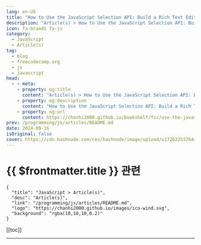 ```yaml
---
lang: en-US
title: "How to Use the JavaScript Selection API: Build a Rich Text Editor and Real-Time Element Detection"
description: "Article(s) > How to Use the JavaScript Selection API: Build a Rich Text Editor and Real-Time Element Detection"
icon: fa-brands fa-js
category: 
  - JavaScript
  - Article(s)
tag: 
  - blog
  - freecodecamp.org
  - js
  - javascript
head:
  - - meta:
    - property: og:title
      content: "Article(s) > How to Use the JavaScript Selection API: Build a Rich Text Editor and Real-Time Element Detection"
    - property: og:description
      content: "How to Use the JavaScript Selection API: Build a Rich Text Editor and Real-Time Element Detection"
    - property: og:url
      content: https://chanhi2000.github.io/bookshelf/fcc/use-the-javascript-selection-api-to-build-a-rich-text-editor.html
prev: /programming/js/articles/README.md
date: 2024-09-16
isOriginal: false
cover: https://cdn.hashnode.com/res/hashnode/image/upload/v1726225376443/ae5d57c8-e79e-4dc4-b218-c3a5e34f8293.png
---
```


# {{ $frontmatter.title }} 관련

```component VPCard
{
  "title": "JavaScript > Article(s)",
  "desc": "Article(s)",
  "link": "/programming/js/articles/README.md",
  "logo": "https://chanhi2000.github.io/images/ico-wind.svg",
  "background": "rgba(10,10,10,0.2)"
}
```

[[toc]]

---

<SiteInfo
  name="How to Use the JavaScript Selection API: Build a Rich Text Editor and Real-Time Element Detection"
  desc="When you interact with web pages, a common task you’ll perform often is selecting text. Whether it's highlighting a section of a paragraph to copy, marking important parts of a document, or working with interactive features like note-taking or text e..."
  url="https://freecodecamp.org/news/use-the-javascript-selection-api-to-build-a-rich-text-editor/"
  logo="https://cdn.freecodecamp.org/universal/favicons/favicon.ico"
  preview="https://cdn.hashnode.com/res/hashnode/image/upload/v1726225376443/ae5d57c8-e79e-4dc4-b218-c3a5e34f8293.png"/>

<!-- TODO: 작성 -->

<!-- 
<p>When you interact with web pages, a common task you’ll perform often is selecting text. Whether it's highlighting a section of a paragraph to copy, marking important parts of a document, or working with interactive features like note-taking or text editing, text selections are part of our everyday browsing experience.</p>
<p>The JavaScript <strong>Selection API</strong> is what makes it possible to interact programmatically with these text selections.</p>
<p>In this tutorial, we'll dive deep into the Selection API, explore what it can do, and demonstrate how you can use it to create interactive, selection-based web applications.</p>
<h3 id="heading-in-this-article-we-will-cover">In this article, we will cover:</h3>
<ul>
<li><p><a class="post-section-overview" href="#heading-what-is-the-selection-api">Explore the JavaScript Selection API, a powerful tool for interacting with and manipulating user-selected text on a web page.</a></p>
</li>
<li><p><a class="post-section-overview" href="#heading-the-documentexeccommand-function">Introduce document.execCommand(), an easy-to-use method for adding formatting to selected text, including bold, italic, and underline.</a></p>
</li>
<li><p><a class="post-section-overview" href="#heading-example-use-case-how-to-build-a-rich-text-editor-with-the-javascript-selection-api">Demonstrate how to build a simple rich text editor with basic formatting features using both the Selection API and execCommand().</a></p>
</li>
<li><p><a class="post-section-overview" href="#heading-how-to-get-the-clicked-element-and-its-real-time-position">Detect clicked elements and their positions in real time.</a></p>
</li>
</ul>
<h2 id="heading-what-is-the-selection-api">What is the Selection API?</h2>
<p>The <strong>Selection API</strong> is a web API provided by modern browsers that enables developers to work with user text selections on a web page. It allows you to:</p>
<ol>
<li><p>Get details about the currently selected text.</p>
</li>
<li><p>Modify or manipulate selections programmatically.</p>
</li>
<li><p>Detect when users make a selection.</p>
</li>
<li><p>Store, replace, or delete selections of text.</p>
</li>
</ol>
<p>This API is commonly used for rich text editors, copy/paste functionality, custom tooltips, highlighting, annotations, and more.</p>
<h2 id="heading-what-can-you-do-using-the-selection-api">What Can You Do Using the Selection API?</h2>
<p>The Selection API gives you the power to interact with user-selected text in a variety of ways. Some key capabilities include:</p>
<ol>
<li><p><strong>Get the currently selected text</strong>: Extract the highlighted text that the user selects in the document.</p>
</li>
<li><p><strong>Modify the selection</strong>: Programmatically set or modify a selection, either by setting new start and end points for the selection or collapsing it entirely.</p>
</li>
<li><p><strong>Remove the selection</strong>: Clear a selection once you're done using it.</p>
</li>
<li><p><strong>Extract position information</strong>: Know where the selection begins and ends, both within the document and on the screen (useful for custom tooltips or annotations).</p>
</li>
<li><p><strong>Apply custom styling</strong>: You can style the selected text, add highlights, or trigger events when a user makes a selection.</p>
</li>
</ol>
<h2 id="heading-key-components-of-the-selection-api">Key Components of the Selection API</h2>
<p>To effectively use the Selection API, it's important to understand some of its core concepts. Here are the key objects and methods:</p>
<h3 id="heading-1-selection-object"><strong>1.</strong> <code>Selection</code> <strong>Object</strong></h3>
<p>The <code>Selection</code> object represents the current selection of text on a web page. It’s accessible through the <code>window.getSelection()</code> method and is the core object you’ll interact with.</p>
<pre class="language-typescript" tabindex="0"><code class="language-typescript"><span class="token keyword">const</span> selection <span class="token operator">=</span> window<span class="token punctuation">.</span><span class="token function">getSelection</span><span class="token punctuation">(</span><span class="token punctuation">)</span><span class="token punctuation">;</span>
<span class="token builtin">console</span><span class="token punctuation">.</span><span class="token function">log</span><span class="token punctuation">(</span>selection<span class="token punctuation">)</span><span class="token punctuation">;</span>
</code></pre>
<p>The <code>Selection</code> object provides multiple properties and methods to retrieve, modify, and manipulate user-selected text.</p>
<h3 id="heading-2-range-object"><strong>2.</strong> <code>Range</code> <strong>Object</strong></h3>
<p>The <code>Range</code> object represents a fragment of a document. It holds information about the start and end points of a selection and allows you to manipulate portions of the document.</p>
<p>For example, you can create a range to highlight or manipulate specific text nodes or retrieve the text content within a certain range.</p>
<pre class="language-typescript" tabindex="0"><code class="language-typescript"><span class="token keyword">const</span> selection <span class="token operator">=</span> window<span class="token punctuation">.</span><span class="token function">getSelection</span><span class="token punctuation">(</span><span class="token punctuation">)</span><span class="token punctuation">;</span>
<span class="token keyword">const</span> range <span class="token operator">=</span> selection<span class="token punctuation">.</span><span class="token function">getRangeAt</span><span class="token punctuation">(</span><span class="token number">0</span><span class="token punctuation">)</span><span class="token punctuation">;</span> <span class="token comment">// Get the first range of the selection</span>
<span class="token builtin">console</span><span class="token punctuation">.</span><span class="token function">log</span><span class="token punctuation">(</span>range<span class="token punctuation">)</span><span class="token punctuation">;</span>
</code></pre>
<h2 id="heading-key-methods-and-properties-of-the-selection-api">Key Methods and Properties of the Selection API</h2>
<p>Here’s a breakdown of the most commonly used methods and properties of the <strong>Selection API</strong> and the <strong>Range API</strong>:</p>
<h3 id="heading-selection-api-methods"><strong>Selection API Methods:</strong></h3>
<h4 id="heading-1-windowgetselection">1. <code>window.getSelection()</code>:</h4>
<p>The <code>window.getSelection()</code> method is used to retrieve the current text selection on the webpage. It returns an <code>Selection</code> object, which represents the range of text selected by the user, or the caret's current position (if no text is selected).</p>
<p><strong>Details about</strong> <code>window.getSelection()</code><strong>:</strong></p>
<p>The <code>Selection</code> object contains details about the currently selected text (if any), including the start and end nodes, offsets, and methods for manipulating the selection.</p>
<p>If no text is selected, the <code>Selection</code> the object will reflect the caret's current position without any selected range.</p>
<p><strong>Example Code:</strong></p>
<pre class="language-typescript" tabindex="0"><code class="language-typescript"><span class="token keyword">const</span> selection <span class="token operator">=</span> window<span class="token punctuation">.</span><span class="token function">getSelection</span><span class="token punctuation">(</span><span class="token punctuation">)</span><span class="token punctuation">;</span>
<span class="token builtin">console</span><span class="token punctuation">.</span><span class="token function">log</span><span class="token punctuation">(</span>selection<span class="token punctuation">)</span><span class="token punctuation">;</span>  <span class="token comment">// Logs the Selection object to the console</span>
</code></pre>
<p><strong>Example Usage:</strong></p>
<p>Check if any text is selected:</p>
<pre class="language-typescript" tabindex="0"><code class="language-typescript"><span class="token keyword">const</span> selection <span class="token operator">=</span> window<span class="token punctuation">.</span><span class="token function">getSelection</span><span class="token punctuation">(</span><span class="token punctuation">)</span><span class="token punctuation">;</span>
<span class="token keyword">if</span> <span class="token punctuation">(</span>selection<span class="token punctuation">.</span>rangeCount <span class="token operator">&gt;</span> <span class="token number">0</span><span class="token punctuation">)</span> <span class="token punctuation">{</span>
    <span class="token builtin">console</span><span class="token punctuation">.</span><span class="token function">log</span><span class="token punctuation">(</span><span class="token string">'Text is selected'</span><span class="token punctuation">)</span><span class="token punctuation">;</span>
<span class="token punctuation">}</span> <span class="token keyword">else</span> <span class="token punctuation">{</span>
    <span class="token builtin">console</span><span class="token punctuation">.</span><span class="token function">log</span><span class="token punctuation">(</span><span class="token string">'No text selected'</span><span class="token punctuation">)</span><span class="token punctuation">;</span>
<span class="token punctuation">}</span>
</code></pre>
<p>This checks if any text is selected by verifying if <code>rangeCount</code> (the number of text ranges) is greater than zero.</p>
<h4 id="heading-2-selectionanchornode-and-selectionfocusnode">2. <code>Selection.anchorNode</code> <strong>and</strong> <code>Selection.focusNode</code><strong>:</strong></h4>
<p><code>anchorNode</code> represents the node where the user started the selection. It's the starting point of the selection, although visually it could be at the end depending on the user's drag direction.</p>
<p><code>focusNode</code> represents the node where the user ended the selection. It's the ending point of the selection, but again, this could visually appear as the start of the selection if the user selected backward.</p>
<p><strong>Important details:</strong></p>
<ul>
<li><p><strong>Selection direction</strong>: If the selection is made left-to-right (dragging forward), this <code>anchorNode</code> will be the earlier part of the selection. If the selection is made right-to-left (dragging backward), the <code>anchorNode</code> will be at the later part of the selection, but the focus will appear first.</p>
</li>
<li><p><strong>Node types</strong>: Both <code>anchorNode</code> and <code>focusNode</code> return DOM nodes. This means they can be text nodes, element nodes, or any other type of node within the document.</p>
</li>
<li><p><strong>Offsets</strong>: Along with these properties, <code>Selection.anchorOffset</code> and <code>Selection.focusOffset</code> give you the exact character offset within the nodes where the selection starts and ends.</p>
</li>
</ul>
<h4 id="heading-3-selectiontostring">3. <code>Selection.toString()</code>:</h4>
<p>To use the <code>Selection.toString()</code> method, you can simply call it on the current selection. This method returns the string value of the currently selected text in the document.</p>
<pre class="language-typescript" tabindex="0"><code class="language-typescript"><span class="token keyword">const</span> selectedText <span class="token operator">=</span> selection<span class="token punctuation">.</span><span class="token function">toString</span><span class="token punctuation">(</span><span class="token punctuation">)</span><span class="token punctuation">;</span>
<span class="token builtin">console</span><span class="token punctuation">.</span><span class="token function">log</span><span class="token punctuation">(</span>selectedText<span class="token punctuation">)</span><span class="token punctuation">;</span>  <span class="token comment">// Output: The selected text</span>
</code></pre>
<p><strong>How it works:</strong></p>
<ol>
<li><p><code>window.getSelection()</code>: This retrieves the current <code>Selection</code> object representing the user-selected text.</p>
</li>
<li><p><code>.toString()</code>: This converts the selected range to a plain string of text.</p>
</li>
<li><p>The result is then printed to the console.</p>
</li>
</ol>
<h4 id="heading-4-selectionremoveallranges">4. <code>Selection.removeAllRanges()</code>:</h4>
<p>The <code>Selection.removeAllRanges()</code> method is used to clear or remove any current text selection on a webpage. When called, it deselects any text that the user may have selected, leaving the selection empty.</p>
<pre class="language-typescript" tabindex="0"><code class="language-typescript">selection<span class="token punctuation">.</span><span class="token function">removeAllRanges</span><span class="token punctuation">(</span><span class="token punctuation">)</span><span class="token punctuation">;</span>
</code></pre>
<p><strong>How it works:</strong></p>
<ul>
<li><p><code>window.getSelection()</code>: Retrieves the current <code>Selection</code> object.</p>
</li>
<li><p><code>.removeAllRanges()</code>: Clears the selection, effectively deselecting any highlighted text on the page.</p>
</li>
</ul>
<h4 id="heading-5-selectionaddrangerange">5. <code>Selection.addRange(range)</code>:</h4>
<p>The <code>Selection.addRange(range)</code> method is used to add a specific <code>Range</code> object to the current selection in the document. This allows you to programmatically select a range of text or elements.</p>
<pre class="language-typescript" tabindex="0"><code class="language-typescript"><span class="token comment">// Create a range object</span>
<span class="token keyword">const</span> range <span class="token operator">=</span> document<span class="token punctuation">.</span><span class="token function">createRange</span><span class="token punctuation">(</span><span class="token punctuation">)</span><span class="token punctuation">;</span>

<span class="token comment">// Select a specific element or part of the document</span>
<span class="token keyword">const</span> element <span class="token operator">=</span> document<span class="token punctuation">.</span><span class="token function">getElementById</span><span class="token punctuation">(</span><span class="token string">'myElement'</span><span class="token punctuation">)</span><span class="token punctuation">;</span>

<span class="token comment">// Set the range to start at the beginning of the element and end at the end</span>
range<span class="token punctuation">.</span><span class="token function">selectNodeContents</span><span class="token punctuation">(</span>element<span class="token punctuation">)</span><span class="token punctuation">;</span>

<span class="token comment">// Clear any existing selection and add the new range</span>
<span class="token keyword">const</span> selection <span class="token operator">=</span> window<span class="token punctuation">.</span><span class="token function">getSelection</span><span class="token punctuation">(</span><span class="token punctuation">)</span><span class="token punctuation">;</span>
selection<span class="token punctuation">.</span><span class="token function">removeAllRanges</span><span class="token punctuation">(</span><span class="token punctuation">)</span><span class="token punctuation">;</span>  <span class="token comment">// Remove existing selections</span>
selection<span class="token punctuation">.</span><span class="token function">addRange</span><span class="token punctuation">(</span>range<span class="token punctuation">)</span><span class="token punctuation">;</span>  <span class="token comment">// Add the new range</span>
</code></pre>
<p><strong>How it works:</strong></p>
<ol>
<li><p><code>document.createRange()</code>: Creates a new <code>Range</code> object.</p>
</li>
<li><p><code>range.selectNodeContents()</code>: Sets the range to cover the contents of a specific DOM element (in this case, the element with ID <code>myElement</code>).</p>
</li>
<li><p><code>selection.removeAllRanges()</code>: Clears any previously selected text or elements.</p>
</li>
<li><p><code>selection.addRange(range)</code>: Adds the definition <code>Range</code> to the selection, making it the currently selected text or content.</p>
</li>
</ol>
<p><strong>Use Cases:</strong></p>
<ul>
<li><p><strong>Programmatically Select Text</strong>: If you want to highlight specific parts of the document programmatically, you can use this method to select them.</p>
</li>
<li><p><strong>Custom Selection Logic</strong>: In web applications that require specific text or element selections, such as editors or custom UI tools, this can be used to manage user selections.</p>
</li>
</ul>
<h3 id="heading-range-api-methods"><strong>Range API Methods:</strong></h3>
<h4 id="heading-1-rangesetstartnode-offset">1. <code>range.setStart(node, offset)</code>:</h4>
<p>The <code>Range.setStart(node, offset)</code> method is used to set the starting point of an <code>Range</code> object. You specify <code>node</code> where the range should start and the <code>offset</code> (position within the node) for the starting point.</p>
<p><strong>Parameters:</strong></p>
<ul>
<li><p><code>node</code>: The DOM node where the range should start. It can be an element node or a text node.</p>
</li>
<li><p><code>offset</code>: The position within the node where the range starts. For element nodes, this is the index of child nodes. For text nodes, it's the character position within the text.</p>
</li>
</ul>
<pre class="language-typescript" tabindex="0"><code class="language-typescript"><span class="token comment">// Create a range object</span>
<span class="token keyword">const</span> range <span class="token operator">=</span> document<span class="token punctuation">.</span><span class="token function">createRange</span><span class="token punctuation">(</span><span class="token punctuation">)</span><span class="token punctuation">;</span>

<span class="token comment">// Select the text node where the range should start</span>
<span class="token keyword">const</span> textNode <span class="token operator">=</span> document<span class="token punctuation">.</span><span class="token function">getElementById</span><span class="token punctuation">(</span><span class="token string">'myElement'</span><span class="token punctuation">)</span><span class="token punctuation">.</span>firstChild<span class="token punctuation">;</span>

<span class="token comment">// Set the start of the range at the 5th character in the text node</span>
range<span class="token punctuation">.</span><span class="token function">setStart</span><span class="token punctuation">(</span>textNode<span class="token punctuation">,</span> <span class="token number">5</span><span class="token punctuation">)</span><span class="token punctuation">;</span>
</code></pre>
<p><strong>Code explanation:</strong></p>
<ol>
<li><p><code>document.createRange()</code>: Creates a new <code>Range</code> object.</p>
</li>
<li><p><code>textNode</code>: This refers to the first child of the element with ID <code>myElement</code>, which is expected to be a text node.</p>
</li>
<li><p><code>range.setStart(textNode, 5)</code>: Sets the start of the range at the 5th character in the text node.</p>
</li>
</ol>
<p><strong>Important notes:</strong></p>
<ul>
<li><p>In <strong>text nodes</strong>, the <code>offset</code> refers to the position of a character within the text. For example, <code>offset = 5</code> means the range starts after the 5th character.</p>
</li>
<li><p>In <strong>element nodes</strong>, the <code>offset</code> refers to the index of child nodes. For instance, <code>offset = 0</code> would start before the first child element, while <code>offset = 1</code> would start after the first child.</p>
</li>
</ul>
<p><strong>Example use case:</strong></p>
<p>You could use <code>setStart</code> in a scenario where you want to highlight or extract part of some text, starting at a specific point:</p>
<pre class="language-typescript" tabindex="0"><code class="language-typescript"><span class="token keyword">const</span> range <span class="token operator">=</span> document<span class="token punctuation">.</span><span class="token function">createRange</span><span class="token punctuation">(</span><span class="token punctuation">)</span><span class="token punctuation">;</span>
<span class="token keyword">const</span> textNode <span class="token operator">=</span> document<span class="token punctuation">.</span><span class="token function">getElementById</span><span class="token punctuation">(</span><span class="token string">'myText'</span><span class="token punctuation">)</span><span class="token punctuation">.</span>firstChild<span class="token punctuation">;</span>
range<span class="token punctuation">.</span><span class="token function">setStart</span><span class="token punctuation">(</span>textNode<span class="token punctuation">,</span> <span class="token number">3</span><span class="token punctuation">)</span><span class="token punctuation">;</span> <span class="token comment">// Start at the 4th character</span>
range<span class="token punctuation">.</span><span class="token function">setEnd</span><span class="token punctuation">(</span>textNode<span class="token punctuation">,</span> <span class="token number">8</span><span class="token punctuation">)</span><span class="token punctuation">;</span>   <span class="token comment">// End at the 9th character</span>

<span class="token keyword">const</span> selection <span class="token operator">=</span> window<span class="token punctuation">.</span><span class="token function">getSelection</span><span class="token punctuation">(</span><span class="token punctuation">)</span><span class="token punctuation">;</span>
selection<span class="token punctuation">.</span><span class="token function">removeAllRanges</span><span class="token punctuation">(</span><span class="token punctuation">)</span><span class="token punctuation">;</span> <span class="token comment">// Clear previous selections</span>
selection<span class="token punctuation">.</span><span class="token function">addRange</span><span class="token punctuation">(</span>range<span class="token punctuation">)</span><span class="token punctuation">;</span>   <span class="token comment">// Highlight the selected text</span>
</code></pre>
<p>In this example, it selects the text starting from the 4th character and ending at the 9th character, effectively highlighting that part of the text.</p>
<h4 id="heading-2-rangeclonecontents">2. <code>range.cloneContents()</code>:</h4>
<p>The <code>Range.cloneContents()</code> method is used to create a copy of the content within the specified range. It returns a <code>DocumentFragment</code> containing the nodes and content from the range but does not modify the original document.</p>
<p><strong>Key details:</strong></p>
<ul>
<li><p><strong>Returns</strong>: A <code>DocumentFragment</code> that contains the cloned nodes and elements within the range.</p>
</li>
<li><p><strong>Non-destructive</strong>: This method does not alter or remove the content from the original document - it simply creates a copy.</p>
</li>
</ul>
<p><strong>Example code:</strong></p>
<pre class="language-typescript" tabindex="0"><code class="language-typescript"><span class="token comment">// Create a range object</span>
<span class="token keyword">const</span> range <span class="token operator">=</span> document<span class="token punctuation">.</span><span class="token function">createRange</span><span class="token punctuation">(</span><span class="token punctuation">)</span><span class="token punctuation">;</span>

<span class="token comment">// Select the content of a specific element</span>
<span class="token keyword">const</span> element <span class="token operator">=</span> document<span class="token punctuation">.</span><span class="token function">getElementById</span><span class="token punctuation">(</span><span class="token string">'myElement'</span><span class="token punctuation">)</span><span class="token punctuation">;</span>
range<span class="token punctuation">.</span><span class="token function">selectNodeContents</span><span class="token punctuation">(</span>element<span class="token punctuation">)</span><span class="token punctuation">;</span>

<span class="token comment">// Clone the contents of the range</span>
<span class="token keyword">const</span> clonedContent <span class="token operator">=</span> range<span class="token punctuation">.</span><span class="token function">cloneContents</span><span class="token punctuation">(</span><span class="token punctuation">)</span><span class="token punctuation">;</span>

<span class="token comment">// Append the cloned content somewhere in the document</span>
document<span class="token punctuation">.</span>body<span class="token punctuation">.</span><span class="token function">appendChild</span><span class="token punctuation">(</span>clonedContent<span class="token punctuation">)</span><span class="token punctuation">;</span>
</code></pre>
<p><strong>How it works:</strong></p>
<ol>
<li><p><code>document.createRange()</code>: Creates a new <code>Range</code> object.</p>
</li>
<li><p><code>range.selectNodeContents(element)</code>: Selects all the content within the specified element.</p>
</li>
<li><p><code>range.cloneContents()</code>: Creates a <code>DocumentFragment</code> that contains a copy of the selected contents.</p>
</li>
<li><p><code>document.body.appendChild(clonedContent)</code>: Appends the cloned content somewhere in the document (in this case, at the end of the body).</p>
</li>
</ol>
<p><strong>Use cases:</strong></p>
<ol>
<li><p><strong>Duplicating Content</strong>: Use this method when you need to create a copy of selected content without altering the original.</p>
</li>
<li><p><strong>Manipulating Copied Data</strong>: After cloning the contents, you can modify or process the cloned fragment (for example, for drag-and-drop features, custom tooltips, or saving a portion of content).</p>
</li>
</ol>
<p><strong>Example scenario:</strong></p>
<p>If you want to copy part of a webpage’s content and display it elsewhere:</p>
<pre class="language-typescript" tabindex="0"><code class="language-typescript"><span class="token keyword">const</span> range <span class="token operator">=</span> document<span class="token punctuation">.</span><span class="token function">createRange</span><span class="token punctuation">(</span><span class="token punctuation">)</span><span class="token punctuation">;</span>
<span class="token keyword">const</span> element <span class="token operator">=</span> document<span class="token punctuation">.</span><span class="token function">querySelector</span><span class="token punctuation">(</span><span class="token string">'#textElement'</span><span class="token punctuation">)</span><span class="token punctuation">;</span>
range<span class="token punctuation">.</span><span class="token function">setStart</span><span class="token punctuation">(</span>element<span class="token punctuation">.</span>firstChild<span class="token punctuation">,</span> <span class="token number">0</span><span class="token punctuation">)</span><span class="token punctuation">;</span>  <span class="token comment">// Set start of range</span>
range<span class="token punctuation">.</span><span class="token function">setEnd</span><span class="token punctuation">(</span>element<span class="token punctuation">.</span>firstChild<span class="token punctuation">,</span> <span class="token number">10</span><span class="token punctuation">)</span><span class="token punctuation">;</span>   <span class="token comment">// Set end of range (first 10 characters)</span>

<span class="token comment">// Clone the content and append it to another element</span>
<span class="token keyword">const</span> clonedContent <span class="token operator">=</span> range<span class="token punctuation">.</span><span class="token function">cloneContents</span><span class="token punctuation">(</span><span class="token punctuation">)</span><span class="token punctuation">;</span>
document<span class="token punctuation">.</span><span class="token function">querySelector</span><span class="token punctuation">(</span><span class="token string">'#targetElement'</span><span class="token punctuation">)</span><span class="token punctuation">.</span><span class="token function">appendChild</span><span class="token punctuation">(</span>clonedContent<span class="token punctuation">)</span><span class="token punctuation">;</span>
</code></pre>
<p>In this example, the first 10 characters <code>#textElement</code> are cloned and inserted into <code>#targetElement</code>. This does not affect the original content in <code>#textElement</code>.</p>
<h3 id="heading-use-cases-of-the-selection-api">Use Cases of the Selection API</h3>
<h4 id="heading-1-highlighting-text">1. Highlighting text</h4>
<p>Using the Selection API, you can highlight text dynamically based on user input. For example, you can wrap the selected text in a <code>&lt;mark&gt;</code> tag to highlight it.</p>
<pre class="language-xml" tabindex="0"><code class="language-xml"><span class="token tag"><span class="token tag"><span class="token punctuation">&lt;</span>p</span> <span class="token attr-name">id</span><span class="token attr-value"><span class="token punctuation attr-equals">=</span><span class="token punctuation">"</span>text<span class="token punctuation">"</span></span><span class="token punctuation">&gt;</span></span>This is some selectable text.<span class="token tag"><span class="token tag"><span class="token punctuation">&lt;/</span>p</span><span class="token punctuation">&gt;</span></span>
<span class="token tag"><span class="token tag"><span class="token punctuation">&lt;</span>button</span> <span class="token attr-name">onclick</span><span class="token attr-value"><span class="token punctuation attr-equals">=</span><span class="token punctuation">"</span>highlightSelection()<span class="token punctuation">"</span></span><span class="token punctuation">&gt;</span></span>Highlight<span class="token tag"><span class="token tag"><span class="token punctuation">&lt;/</span>button</span><span class="token punctuation">&gt;</span></span>

<span class="token tag"><span class="token tag"><span class="token punctuation">&lt;</span>script</span><span class="token punctuation">&gt;</span></span>
function highlightSelection() {
    const selection = window.getSelection();
    if (selection.rangeCount &gt; 0) {
        const range = selection.getRangeAt(0);
        const highlight = document.createElement('mark');
        range.surroundContents(highlight);
    }
}
<span class="token tag"><span class="token tag"><span class="token punctuation">&lt;/</span>script</span><span class="token punctuation">&gt;</span></span>
</code></pre>
<p>This script allows users to highlight the selected text with a simple click.</p>
<h4 id="heading-2-copying-selected-text">2. Copying selected text</h4>
<p>You can easily extract and manipulate the selected text with the <code>Selection.toString()</code> method. Here’s an example of copying the selected text to the clipboard:</p>
<pre class="language-xml" tabindex="0"><code class="language-xml"><span class="token tag"><span class="token tag"><span class="token punctuation">&lt;</span>p</span> <span class="token attr-name">id</span><span class="token attr-value"><span class="token punctuation attr-equals">=</span><span class="token punctuation">"</span>text<span class="token punctuation">"</span></span><span class="token punctuation">&gt;</span></span>Select any portion of this text and copy it to the clipboard.<span class="token tag"><span class="token tag"><span class="token punctuation">&lt;/</span>p</span><span class="token punctuation">&gt;</span></span>
<span class="token tag"><span class="token tag"><span class="token punctuation">&lt;</span>button</span> <span class="token attr-name">onclick</span><span class="token attr-value"><span class="token punctuation attr-equals">=</span><span class="token punctuation">"</span>copySelection()<span class="token punctuation">"</span></span><span class="token punctuation">&gt;</span></span>Copy<span class="token tag"><span class="token tag"><span class="token punctuation">&lt;/</span>button</span><span class="token punctuation">&gt;</span></span>

<span class="token tag"><span class="token tag"><span class="token punctuation">&lt;</span>script</span><span class="token punctuation">&gt;</span></span>
function copySelection() {
    const selection = window.getSelection();
    const text = selection.toString();

    navigator.clipboard.writeText(text).then(() =&gt; {
        alert("Copied to clipboard: " + text);
    });
}
<span class="token tag"><span class="token tag"><span class="token punctuation">&lt;/</span>script</span><span class="token punctuation">&gt;</span></span>
</code></pre>
<p>This snippet allows users to copy any selected text and paste it elsewhere.</p>
<h4 id="heading-3-annotating-text">3. Annotating text</h4>
<p>You can combine the Selection API with custom annotations. You can display a floating tooltip or annotation box by detecting the selection’s position on the page.</p>
<pre class="language-xml" tabindex="0"><code class="language-xml"><span class="token tag"><span class="token tag"><span class="token punctuation">&lt;</span>p</span><span class="token punctuation">&gt;</span></span>Select text to see the annotation box.<span class="token tag"><span class="token tag"><span class="token punctuation">&lt;/</span>p</span><span class="token punctuation">&gt;</span></span>

<span class="token tag"><span class="token tag"><span class="token punctuation">&lt;</span>script</span><span class="token punctuation">&gt;</span></span>
document.addEventListener("mouseup", () =&gt; {
    const selection = window.getSelection();
    const selectedText = selection.toString();

    if (selectedText.length &gt; 0) {
        const range = selection.getRangeAt(0);
        const rect = range.getBoundingClientRect();

        const annotationBox = document.createElement("div");
        annotationBox.style.position = "absolute";
        annotationBox.style.left = `${rect.left}px`;
        annotationBox.style.top = `${rect.top - 30}px`;
        annotationBox.textContent = "Annotate this!";
        document.body.appendChild(annotationBox);
    }
});
<span class="token tag"><span class="token tag"><span class="token punctuation">&lt;/</span>script</span><span class="token punctuation">&gt;</span></span>
</code></pre>
<p>This script creates an annotation box just above the selected text.</p>
<h3 id="heading-advanced-features-of-the-selection-api">Advanced Features of the Selection API</h3>
<ol>
<li><p><strong>Multiple Ranges</strong>: Some browsers support multiple text selections on a single page, where you can select multiple text ranges and manipulate them simultaneously.</p>
</li>
<li><p><strong>Detecting Selection Changes</strong>: You can listen for <code>selectionchange</code> events on the document, allowing you to detect when the user changes their selection.</p>
<pre class="language-typescript" tabindex="0"><code class="language-typescript"> document<span class="token punctuation">.</span><span class="token function">addEventListener</span><span class="token punctuation">(</span><span class="token string">"selectionchange"</span><span class="token punctuation">,</span> <span class="token punctuation">(</span><span class="token punctuation">)</span> <span class="token operator">=&gt;</span> <span class="token punctuation">{</span>
     <span class="token keyword">const</span> selection <span class="token operator">=</span> window<span class="token punctuation">.</span><span class="token function">getSelection</span><span class="token punctuation">(</span><span class="token punctuation">)</span><span class="token punctuation">;</span>
     <span class="token builtin">console</span><span class="token punctuation">.</span><span class="token function">log</span><span class="token punctuation">(</span><span class="token string">"Selection changed:"</span><span class="token punctuation">,</span> selection<span class="token punctuation">.</span><span class="token function">toString</span><span class="token punctuation">(</span><span class="token punctuation">)</span><span class="token punctuation">)</span><span class="token punctuation">;</span>
 <span class="token punctuation">}</span><span class="token punctuation">)</span><span class="token punctuation">;</span>
</code></pre>
</li>
<li><p><strong>Working with Forms</strong>: Selections can be useful in forms, allowing you to auto-complete, copy, or validate the user’s input based on selected text.</p>
</li>
</ol>
<p>The <strong>JavaScript Selection API</strong> is a powerful tool for creating dynamic and interactive web applications. Whether you want to implement custom copy/paste functionality, enable annotations, or build advanced text editors, the Selection API provides the control and flexibility you need to handle user selections.</p>
<p>With its easy-to-use methods and properties, you can enhance user experiences and create intuitive, selection-based features.</p>
<h2 id="heading-example-use-case-how-to-build-a-rich-text-editor-with-the-javascript-selection-api">Example Use Case: How to Build a Rich Text Editor with the JavaScript Selection API</h2>
<p>The Selection API not only allows you to interact with text selections but also opens the door to more advanced text manipulation, like creating a <strong>rich text editor</strong>. A rich text editor (RTE) allows users to format selected text with features such as bold, italic, and underline.</p>
<p>In this section, we'll walk through how to build a basic rich text editor using the Selection API and provide an example with key formatting features.</p>
<h3 id="heading-how-does-the-selection-api-help-build-a-rich-text-editor">How Does the Selection API Help Build a Rich Text Editor?</h3>
<p>The Selection API lets you:</p>
<ul>
<li><p>Detect the text selected by the user.</p>
</li>
<li><p>Programmatically modify the selected content, for example, applying bold, italic, or underlined styling.</p>
</li>
<li><p>Allow users to make in-place edits with simple UI controls (like buttons or keyboard shortcuts).</p>
</li>
</ul>
<p>By using the <code>window.getSelection()</code> and Range API, you can manipulate text based on user actions (such as clicking a "Bold" button). You can then wrap the selected text in appropriate HTML tags (<code>&lt;b&gt;</code>, <code>&lt;i&gt;</code>, <code>&lt;u&gt;</code>) or apply inline styles.</p>
<h3 id="heading-basic-rich-text-editor-features">Basic Rich Text Editor Features</h3>
<p>For our example, we'll implement three core formatting features:</p>
<ol>
<li><p><strong>Bold</strong>: Make the selected text bold.</p>
</li>
<li><p><strong>Italic</strong>: Italicize the selected text.</p>
</li>
<li><p><strong>Underline</strong>: Underline the selected text.</p>
</li>
</ol>
<h4 id="heading-html-structure">HTML Structure</h4>
<p>Here’s a simple layout for the editor with buttons for Bold, Italic, and Underline:</p>
<pre class="language-xml" tabindex="0"><code class="language-xml"><span class="token doctype"><span class="token punctuation">&lt;!</span><span class="token doctype-tag">DOCTYPE</span> <span class="token name">html</span><span class="token punctuation">&gt;</span></span>
<span class="token tag"><span class="token tag"><span class="token punctuation">&lt;</span>html</span> <span class="token attr-name">lang</span><span class="token attr-value"><span class="token punctuation attr-equals">=</span><span class="token punctuation">"</span>en<span class="token punctuation">"</span></span><span class="token punctuation">&gt;</span></span>
<span class="token tag"><span class="token tag"><span class="token punctuation">&lt;</span>head</span><span class="token punctuation">&gt;</span></span>
  <span class="token tag"><span class="token tag"><span class="token punctuation">&lt;</span>meta</span> <span class="token attr-name">charset</span><span class="token attr-value"><span class="token punctuation attr-equals">=</span><span class="token punctuation">"</span>UTF-8<span class="token punctuation">"</span></span><span class="token punctuation">&gt;</span></span>
  <span class="token tag"><span class="token tag"><span class="token punctuation">&lt;</span>meta</span> <span class="token attr-name">name</span><span class="token attr-value"><span class="token punctuation attr-equals">=</span><span class="token punctuation">"</span>viewport<span class="token punctuation">"</span></span> <span class="token attr-name">content</span><span class="token attr-value"><span class="token punctuation attr-equals">=</span><span class="token punctuation">"</span>width=device-width, initial-scale=1.0<span class="token punctuation">"</span></span><span class="token punctuation">&gt;</span></span>
  <span class="token tag"><span class="token tag"><span class="token punctuation">&lt;</span>title</span><span class="token punctuation">&gt;</span></span>Simple Rich Text Editor<span class="token tag"><span class="token tag"><span class="token punctuation">&lt;/</span>title</span><span class="token punctuation">&gt;</span></span>
  <span class="token tag"><span class="token tag"><span class="token punctuation">&lt;</span>style</span><span class="token punctuation">&gt;</span></span>
    #editor {
      border: 1px solid #ccc;
      min-height: 150px;
      padding: 10px;
      margin-top: 10px;
    }
    .toolbar {
      margin-bottom: 5px;
    }
    .toolbar button {
      margin-right: 5px;
    }
  <span class="token tag"><span class="token tag"><span class="token punctuation">&lt;/</span>style</span><span class="token punctuation">&gt;</span></span>
<span class="token tag"><span class="token tag"><span class="token punctuation">&lt;/</span>head</span><span class="token punctuation">&gt;</span></span>
<span class="token tag"><span class="token tag"><span class="token punctuation">&lt;</span>body</span><span class="token punctuation">&gt;</span></span>
  <span class="token tag"><span class="token tag"><span class="token punctuation">&lt;</span>div</span> <span class="token attr-name">class</span><span class="token attr-value"><span class="token punctuation attr-equals">=</span><span class="token punctuation">"</span>toolbar<span class="token punctuation">"</span></span><span class="token punctuation">&gt;</span></span>
    <span class="token tag"><span class="token tag"><span class="token punctuation">&lt;</span>button</span> <span class="token attr-name">onclick</span><span class="token attr-value"><span class="token punctuation attr-equals">=</span><span class="token punctuation">"</span>formatText('bold')<span class="token punctuation">"</span></span><span class="token punctuation">&gt;</span></span><span class="token tag"><span class="token tag"><span class="token punctuation">&lt;</span>b</span><span class="token punctuation">&gt;</span></span>Bold<span class="token tag"><span class="token tag"><span class="token punctuation">&lt;/</span>b</span><span class="token punctuation">&gt;</span></span><span class="token tag"><span class="token tag"><span class="token punctuation">&lt;/</span>button</span><span class="token punctuation">&gt;</span></span>
    <span class="token tag"><span class="token tag"><span class="token punctuation">&lt;</span>button</span> <span class="token attr-name">onclick</span><span class="token attr-value"><span class="token punctuation attr-equals">=</span><span class="token punctuation">"</span>formatText('italic')<span class="token punctuation">"</span></span><span class="token punctuation">&gt;</span></span><span class="token tag"><span class="token tag"><span class="token punctuation">&lt;</span>i</span><span class="token punctuation">&gt;</span></span>Italic<span class="token tag"><span class="token tag"><span class="token punctuation">&lt;/</span>i</span><span class="token punctuation">&gt;</span></span><span class="token tag"><span class="token tag"><span class="token punctuation">&lt;/</span>button</span><span class="token punctuation">&gt;</span></span>
    <span class="token tag"><span class="token tag"><span class="token punctuation">&lt;</span>button</span> <span class="token attr-name">onclick</span><span class="token attr-value"><span class="token punctuation attr-equals">=</span><span class="token punctuation">"</span>formatText('underline')<span class="token punctuation">"</span></span><span class="token punctuation">&gt;</span></span><span class="token tag"><span class="token tag"><span class="token punctuation">&lt;</span>u</span><span class="token punctuation">&gt;</span></span>Underline<span class="token tag"><span class="token tag"><span class="token punctuation">&lt;/</span>u</span><span class="token punctuation">&gt;</span></span><span class="token tag"><span class="token tag"><span class="token punctuation">&lt;/</span>button</span><span class="token punctuation">&gt;</span></span>
  <span class="token tag"><span class="token tag"><span class="token punctuation">&lt;/</span>div</span><span class="token punctuation">&gt;</span></span>

  <span class="token comment">&lt;!-- Contenteditable div for the editor --&gt;</span>
  <span class="token tag"><span class="token tag"><span class="token punctuation">&lt;</span>div</span> <span class="token attr-name">id</span><span class="token attr-value"><span class="token punctuation attr-equals">=</span><span class="token punctuation">"</span>editor<span class="token punctuation">"</span></span> <span class="token attr-name">contenteditable</span><span class="token attr-value"><span class="token punctuation attr-equals">=</span><span class="token punctuation">"</span>true<span class="token punctuation">"</span></span><span class="token punctuation">&gt;</span></span>
    Type your text here...
  <span class="token tag"><span class="token tag"><span class="token punctuation">&lt;/</span>div</span><span class="token punctuation">&gt;</span></span>

  <span class="token tag"><span class="token tag"><span class="token punctuation">&lt;</span>script</span> <span class="token attr-name">src</span><span class="token attr-value"><span class="token punctuation attr-equals">=</span><span class="token punctuation">"</span>editor.js<span class="token punctuation">"</span></span><span class="token punctuation">&gt;</span></span><span class="token tag"><span class="token tag"><span class="token punctuation">&lt;/</span>script</span><span class="token punctuation">&gt;</span></span>
<span class="token tag"><span class="token tag"><span class="token punctuation">&lt;/</span>body</span><span class="token punctuation">&gt;</span></span>
<span class="token tag"><span class="token tag"><span class="token punctuation">&lt;/</span>html</span><span class="token punctuation">&gt;</span></span>
</code></pre>
<h4 id="heading-javascript-handling-formatting-with-the-selection-api">JavaScript: Handling Formatting with the Selection API</h4>
<p>Now that we have the basic structure, let's add JavaScript to handle text formatting. We’ll use the <strong>Selection API</strong> and <code>document.execCommand()</code>, a legacy method still supported by most browsers, to apply formatting.</p>
<p>Here’s the JavaScript to make the buttons functional:</p>
<pre class="language-typescript" tabindex="0"><code class="language-typescript"><span class="token comment">// Function to format text based on the command</span>
<span class="token keyword">function</span> <span class="token function">formatText</span><span class="token punctuation">(</span>command<span class="token punctuation">)</span> <span class="token punctuation">{</span>
  document<span class="token punctuation">.</span><span class="token function">execCommand</span><span class="token punctuation">(</span>command<span class="token punctuation">,</span> <span class="token boolean">false</span><span class="token punctuation">,</span> <span class="token keyword">null</span><span class="token punctuation">)</span><span class="token punctuation">;</span>
<span class="token punctuation">}</span>
</code></pre>
<p>The <code>execCommand</code> method allows you to perform commands on the content inside an element that has the <code>contenteditable</code> attribute. In our case, the commands will be <code>'bold'</code>, <code>'italic'</code>, and <code>'underline'</code>.</p>
<h3 id="heading-the-documentexeccommand-function">The <code>document.execCommand()</code> Function</h3>
<p>The <code>document.execCommand()</code> function is a legacy method provided by browsers that allows developers to perform various document editing operations directly on content within an <code>contenteditable</code> element. This method has been widely used to build rich text editors for web applications due to its simplicity and browser support.</p>
<p>Though it's still functional in most modern browsers, it's worth noting that <code>execCommand</code> has been deprecated and may not be supported in future versions of browsers. But it still provides a good starting point for basic rich text editors.</p>
<p>If you're looking for a long-term solution, newer APIs like the Selection API combined with Range API or third-party libraries (like Quill.js and Draft.js) are recommended for complex editing needs.</p>
<h3 id="heading-what-is-documentexeccommand">What is <code>document.execCommand()</code>?</h3>
<p>The <code>document.execCommand()</code> the method executes a specified command for manipulating or formatting text in a <strong>contenteditable</strong> element (such as a div, textarea, or input field). It can perform commands such as applying styles, modifying text alignment, creating links, and much more.</p>
<h4 id="heading-syntax-of-the-execcommand">Syntax of the <code>execCommand()</code>:</h4>
<pre class="language-typescript" tabindex="0"><code class="language-typescript">document<span class="token punctuation">.</span><span class="token function">execCommand</span><span class="token punctuation">(</span>command<span class="token punctuation">,</span> showUI<span class="token punctuation">,</span> value<span class="token punctuation">)</span><span class="token punctuation">;</span>
</code></pre>
<ul>
<li><p><code>command</code>: A string that represents the command to execute (for example, <code>'bold'</code>, <code>'italic'</code>, <code>'underline'</code>, <code>'createLink'</code>).</p>
</li>
<li><p><code>showUI</code>: A boolean value indicating whether the default user interface for the command should be shown (almost always <code>false</code>, as browser UIs are often inconsistent).</p>
</li>
<li><p><code>value</code>: Optional. A string representing the value to pass for certain commands (for example, the URL for creating a link).</p>
</li>
</ul>
<h4 id="heading-return-value">Return Value</h4>
<p><code>execCommand()</code> returns <code>true</code> if the command is successfully executed or <code>false</code> otherwise.</p>
<h3 id="heading-how-to-enhance-the-rich-text-editor">How to Enhance the Rich Text Editor</h3>
<p>While the example above gives you a basic rich text editor, you can expand its features by adding more controls and handling other commands:</p>
<ul>
<li><p><strong>Text Color</strong>: Change the color of the selected text using <code>execCommand('foreColor', false, 'red')</code>.</p>
</li>
<li><p><strong>Text Alignment</strong>: Align text left, center, or right using commands like <code>execCommand('justifyCenter')</code>.</p>
</li>
<li><p><strong>Undo/Redo</strong>: Implement undo and redo functionality using <code>execCommand('undo')</code> and <code>execCommand('redo')</code>.</p>
</li>
<li><p><strong>Adding Links</strong>: Allow users to add links with <code>execCommand('createLink', false, '</code><a target="_blank" href="http://example.com"><code>http://example.com</code></a><code>')</code>.</p>
</li>
</ul>
<p>Using the Selection API combined with <code>document.execCommand()</code>, we’ve built a simple, yet functional rich text editor with bold, italic, and underline features. This basic editor can be further enhanced with additional features like font size, color, and alignment to create a full-fledged rich text editor for your web applications.</p>
<h3 id="heading-how-to-get-the-clicked-element-and-its-real-time-position"><strong>How to Get the Clicked Element and its Real-Time Position</strong></h3>
<p>The simplest way to detect the clicked element in a webpage is by using the <code>click</code> event listener in JavaScript.</p>
<p>Here's how you can do it:</p>
<pre class="language-typescript" tabindex="0"><code class="language-typescript">document<span class="token punctuation">.</span><span class="token function">addEventListener</span><span class="token punctuation">(</span><span class="token string">'click'</span><span class="token punctuation">,</span> <span class="token punctuation">(</span>event<span class="token punctuation">)</span> <span class="token operator">=&gt;</span> <span class="token punctuation">{</span>
    <span class="token keyword">const</span> clickedElement <span class="token operator">=</span> event<span class="token punctuation">.</span>target<span class="token punctuation">;</span>
    <span class="token builtin">console</span><span class="token punctuation">.</span><span class="token function">log</span><span class="token punctuation">(</span><span class="token string">'You clicked on:'</span><span class="token punctuation">,</span> clickedElement<span class="token punctuation">.</span>tagName<span class="token punctuation">)</span><span class="token punctuation">;</span>
<span class="token punctuation">}</span><span class="token punctuation">)</span><span class="token punctuation">;</span>
</code></pre>
<h4 id="heading-code-explanation">Code explanation:</h4>
<ul>
<li><p><code>document.addEventListener('click', ...)</code>: This attaches an event listener to the whole document.</p>
</li>
<li><p><a target="_blank" href="http://event.target"><code>event.target</code></a>: This property returns the specific element that was clicked.</p>
</li>
<li><p><code>clickedElement.tagName</code>: This provides the tag name of the clicked element (like <code>DIV</code>, <code>SPAN</code>, <code>BUTTON</code>, etc.).</p>
</li>
</ul>
<p>This will log the element’s tag name to the console when you click anywhere on the document.</p>
<h3 id="heading-how-to-get-the-elements-realtime-position"><strong>How to Get the Element's Realtime Position</strong></h3>
<p>Once you have the clicked element, you can find its position on the screen using JavaScript’s DOM API. Specifically, <code>getBoundingClientRect()</code> gives us the element's position relative to the viewport.</p>
<pre class="language-typescript" tabindex="0"><code class="language-typescript">document<span class="token punctuation">.</span><span class="token function">addEventListener</span><span class="token punctuation">(</span><span class="token string">'click'</span><span class="token punctuation">,</span> <span class="token punctuation">(</span>event<span class="token punctuation">)</span> <span class="token operator">=&gt;</span> <span class="token punctuation">{</span>
    <span class="token keyword">const</span> clickedElement <span class="token operator">=</span> event<span class="token punctuation">.</span>target<span class="token punctuation">;</span>
    <span class="token keyword">const</span> position <span class="token operator">=</span> clickedElement<span class="token punctuation">.</span><span class="token function">getBoundingClientRect</span><span class="token punctuation">(</span><span class="token punctuation">)</span><span class="token punctuation">;</span>

    <span class="token builtin">console</span><span class="token punctuation">.</span><span class="token function">log</span><span class="token punctuation">(</span><span class="token template-string"><span class="token template-punctuation string">`</span><span class="token string">Element: </span><span class="token interpolation"><span class="token interpolation-punctuation punctuation">${</span>clickedElement<span class="token punctuation">.</span>tagName<span class="token interpolation-punctuation punctuation">}</span></span><span class="token template-punctuation string">`</span></span><span class="token punctuation">)</span><span class="token punctuation">;</span>
    <span class="token builtin">console</span><span class="token punctuation">.</span><span class="token function">log</span><span class="token punctuation">(</span><span class="token template-string"><span class="token template-punctuation string">`</span><span class="token string">Position: Top - </span><span class="token interpolation"><span class="token interpolation-punctuation punctuation">${</span>position<span class="token punctuation">.</span>top<span class="token interpolation-punctuation punctuation">}</span></span><span class="token string">px, Left - </span><span class="token interpolation"><span class="token interpolation-punctuation punctuation">${</span>position<span class="token punctuation">.</span>left<span class="token interpolation-punctuation punctuation">}</span></span><span class="token string">px</span><span class="token template-punctuation string">`</span></span><span class="token punctuation">)</span><span class="token punctuation">;</span>
<span class="token punctuation">}</span><span class="token punctuation">)</span><span class="token punctuation">;</span>
</code></pre>
<h4 id="heading-code-explanation-1">Code explanation:</h4>
<ul>
<li><p><code>getBoundingClientRect()</code>: This method returns the size of an element and its position relative to the viewport. It gives you several useful properties:</p>
<ul>
<li><p><code>top</code>: Distance from the top of the viewport.</p>
</li>
<li><p><code>left</code>: Distance from the left of the viewport.</p>
</li>
<li><p><code>right</code>: Distance from the left edge to the right edge of the element.</p>
</li>
<li><p><code>bottom</code>: Distance from the top edge to the bottom edge of the element.</p>
</li>
</ul>
</li>
</ul>
<p>The <code>top</code> and <code>left</code> values are usually the most useful, as they tell you where the element is positioned.</p>
<h3 id="heading-full-example-with-code"><strong>Full Example with Code</strong></h3>
<p>Let’s put everything together. We’ll create an interactive example where clicking on any element displays its tag name and position in a tooltip-like fashion.</p>
<p>Here’s the complete code:</p>
<pre class="language-xml" tabindex="0"><code class="language-xml"><span class="token doctype"><span class="token punctuation">&lt;!</span><span class="token doctype-tag">DOCTYPE</span> <span class="token name">html</span><span class="token punctuation">&gt;</span></span>
<span class="token tag"><span class="token tag"><span class="token punctuation">&lt;</span>html</span> <span class="token attr-name">lang</span><span class="token attr-value"><span class="token punctuation attr-equals">=</span><span class="token punctuation">"</span>en<span class="token punctuation">"</span></span><span class="token punctuation">&gt;</span></span>
<span class="token tag"><span class="token tag"><span class="token punctuation">&lt;</span>head</span><span class="token punctuation">&gt;</span></span>
    <span class="token tag"><span class="token tag"><span class="token punctuation">&lt;</span>meta</span> <span class="token attr-name">charset</span><span class="token attr-value"><span class="token punctuation attr-equals">=</span><span class="token punctuation">"</span>UTF-8<span class="token punctuation">"</span></span><span class="token punctuation">&gt;</span></span>
    <span class="token tag"><span class="token tag"><span class="token punctuation">&lt;</span>meta</span> <span class="token attr-name">name</span><span class="token attr-value"><span class="token punctuation attr-equals">=</span><span class="token punctuation">"</span>viewport<span class="token punctuation">"</span></span> <span class="token attr-name">content</span><span class="token attr-value"><span class="token punctuation attr-equals">=</span><span class="token punctuation">"</span>width=device-width, initial-scale=1.0<span class="token punctuation">"</span></span><span class="token punctuation">&gt;</span></span>
    <span class="token tag"><span class="token tag"><span class="token punctuation">&lt;</span>title</span><span class="token punctuation">&gt;</span></span>Detect Clicked Element and Position<span class="token tag"><span class="token tag"><span class="token punctuation">&lt;/</span>title</span><span class="token punctuation">&gt;</span></span>
    <span class="token tag"><span class="token tag"><span class="token punctuation">&lt;</span>style</span><span class="token punctuation">&gt;</span></span>
        body {
            font-family: Arial, sans-serif;
        }
        .tooltip {
            position: absolute;
            background-color: #333;
            color: #fff;
            padding: 5px;
            border-radius: 5px;
            font-size: 12px;
            display: none;
        }
    <span class="token tag"><span class="token tag"><span class="token punctuation">&lt;/</span>style</span><span class="token punctuation">&gt;</span></span>
<span class="token tag"><span class="token tag"><span class="token punctuation">&lt;/</span>head</span><span class="token punctuation">&gt;</span></span>
<span class="token tag"><span class="token tag"><span class="token punctuation">&lt;</span>body</span><span class="token punctuation">&gt;</span></span>

<span class="token tag"><span class="token tag"><span class="token punctuation">&lt;</span>div</span> <span class="token attr-name">class</span><span class="token attr-value"><span class="token punctuation attr-equals">=</span><span class="token punctuation">"</span>tooltip<span class="token punctuation">"</span></span> <span class="token attr-name">id</span><span class="token attr-value"><span class="token punctuation attr-equals">=</span><span class="token punctuation">"</span>tooltip<span class="token punctuation">"</span></span><span class="token punctuation">&gt;</span></span><span class="token tag"><span class="token tag"><span class="token punctuation">&lt;/</span>div</span><span class="token punctuation">&gt;</span></span>

<span class="token tag"><span class="token tag"><span class="token punctuation">&lt;</span>h1</span><span class="token punctuation">&gt;</span></span>Click on elements to see their tag and position<span class="token tag"><span class="token tag"><span class="token punctuation">&lt;/</span>h1</span><span class="token punctuation">&gt;</span></span>
<span class="token tag"><span class="token tag"><span class="token punctuation">&lt;</span>p</span><span class="token punctuation">&gt;</span></span>This is a paragraph. Click on it!<span class="token tag"><span class="token tag"><span class="token punctuation">&lt;/</span>p</span><span class="token punctuation">&gt;</span></span>
<span class="token tag"><span class="token tag"><span class="token punctuation">&lt;</span>button</span><span class="token punctuation">&gt;</span></span>Click me<span class="token tag"><span class="token tag"><span class="token punctuation">&lt;/</span>button</span><span class="token punctuation">&gt;</span></span>
<span class="token tag"><span class="token tag"><span class="token punctuation">&lt;</span>div</span> <span class="token attr-name">style</span><span class="token attr-value"><span class="token punctuation attr-equals">=</span><span class="token punctuation">"</span>width: 100px; height: 100px; background-color: lightblue;<span class="token punctuation">"</span></span><span class="token punctuation">&gt;</span></span>Click this box<span class="token tag"><span class="token tag"><span class="token punctuation">&lt;/</span>div</span><span class="token punctuation">&gt;</span></span>

<span class="token tag"><span class="token tag"><span class="token punctuation">&lt;</span>script</span><span class="token punctuation">&gt;</span></span>
    const tooltip = document.getElementById('tooltip');

    document.addEventListener('click', (event) =&gt; {
        const clickedElement = event.target;
        const position = clickedElement.getBoundingClientRect();

        // Get the tag name of the clicked element
        const elementTag = clickedElement.tagName;

        // Get the element's current position
        const top = position.top + window.scrollY; // Account for page scroll
        const left = position.left + window.scrollX;

        // Display the tooltip near the clicked element
        tooltip.innerHTML = `Tag: ${elementTag}<span class="token tag"><span class="token tag"><span class="token punctuation">&lt;</span>br</span><span class="token punctuation">&gt;</span></span>Position: Top - ${Math.round(top)}px, Left - ${Math.round(left)}px`;
        tooltip.style.display = 'block';
        tooltip.style.top = `${top + 20}px`; // Offset to position below the element
        tooltip.style.left = `${left + 20}px`; // Offset to position to the right of the element
    });

    document.addEventListener('scroll', () =&gt; {
        tooltip.style.display = 'none'; // Hide the tooltip when the user scrolls
    });
<span class="token tag"><span class="token tag"><span class="token punctuation">&lt;/</span>script</span><span class="token punctuation">&gt;</span></span>

<span class="token tag"><span class="token tag"><span class="token punctuation">&lt;/</span>body</span><span class="token punctuation">&gt;</span></span>
<span class="token tag"><span class="token tag"><span class="token punctuation">&lt;/</span>html</span><span class="token punctuation">&gt;</span></span>
</code></pre>
<h4 id="heading-code-explanation-2">Code explanation:</h4>
<ol>
<li><p><strong>HTML structure</strong>:</p>
<ul>
<li><p>The <code>tooltip</code> div is initially hidden but will be shown dynamically when a user clicks on an element.</p>
</li>
<li><p>We’ve included some clickable elements (<code>h1</code>, <code>p</code>, <code>button</code>, <code>div</code>) for demonstration purposes.</p>
</li>
</ul>
</li>
<li><p><strong>JavaScript</strong>:</p>
<ul>
<li><p>When any element is clicked, we calculate its tag name and position using <a target="_blank" href="http://event.target"><code>event.target</code></a> and <code>getBoundingClientRect()</code>.</p>
</li>
<li><p>We update the <code>tooltip</code> content and move it dynamically based on the element’s position.</p>
</li>
<li><p><code>window.scrollY</code> and <code>window.scrollX</code> are added to account for any scrolling that has occurred on the page.</p>
</li>
</ul>
</li>
<li><p><strong>CSS</strong>:</p>
<ul>
<li><p>The tooltip is styled as a small box with a dark background and white text. It is initially hidden (<code>display: none</code>).</p>
</li>
<li><p>When an element is clicked, the tooltip is positioned near the clicked element by adjusting its <code>top</code> and <code>left</code> styles.</p>
</li>
</ul>
</li>
</ol>
<h3 id="heading-live-example">Live Example:</h3>
<p>Click anywhere on the webpage, and you’ll see the tag name and position of the clicked element displayed in a tooltip. This method is beneficial for creating custom interactions, debugging, or handling complex layouts in modern web applications.</p>
<h2 id="heading-wrapping-up">Wrapping Up</h2>
<p>In this tutorial, we explored how to use the <strong>JavaScript Selection API</strong> to interact with text the user selects and manipulate it programmatically. We also learned about the <code>document.execCommand()</code> function, which, despite being deprecated, allows us to apply basic text formatting like bold, italic, and underline to the selected content.</p>
<p>We demonstrated how to build a simple rich text editor with basic features using these tools. We also covered how to detect which HTML element was clicked by using the <code>click</code> event and accessing the <a target="_blank" href="http://event.target"><code>event.target</code></a> property.</p>
<p>These techniques form the foundation for creating dynamic, interactive web text editors.</p>
-->

